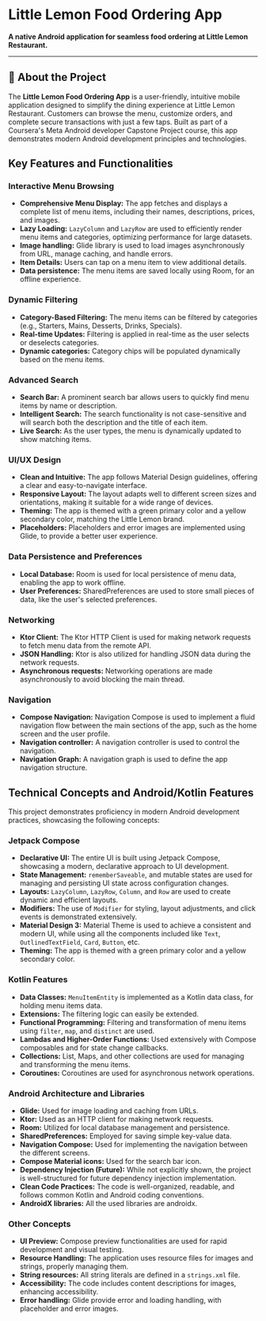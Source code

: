 # Little Lemon Food Ordering App

**A native Android application for seamless food ordering at Little Lemon Restaurant.**

---

## 📱 About the Project

The **Little Lemon Food Ordering App** is a user-friendly, intuitive mobile application designed to simplify the dining experience at Little Lemon Restaurant. Customers can browse the menu, customize orders, and complete secure transactions with just a few taps. Built as part of a Coursera's Meta Android developer Capstone Project course, this app demonstrates modern Android development principles and technologies.

## Key Features and Functionalities

### Interactive Menu Browsing

*   **Comprehensive Menu Display:** The app fetches and displays a complete list of menu items, including their names, descriptions, prices, and images.
*   **Lazy Loading:** `LazyColumn` and `LazyRow` are used to efficiently render menu items and categories, optimizing performance for large datasets.
*   **Image handling:** Glide library is used to load images asynchronously from URL, manage caching, and handle errors.
*   **Item Details:** Users can tap on a menu item to view additional details.
*   **Data persistence:** The menu items are saved locally using Room, for an offline experience.

### Dynamic Filtering

*   **Category-Based Filtering:** The menu items can be filtered by categories (e.g., Starters, Mains, Desserts, Drinks, Specials).
*   **Real-time Updates:** Filtering is applied in real-time as the user selects or deselects categories.
*   **Dynamic categories:** Category chips will be populated dynamically based on the menu items.

### Advanced Search

*   **Search Bar:** A prominent search bar allows users to quickly find menu items by name or description.
*   **Intelligent Search:** The search functionality is not case-sensitive and will search both the description and the title of each item.
*   **Live Search:** As the user types, the menu is dynamically updated to show matching items.

### UI/UX Design

*   **Clean and Intuitive:** The app follows Material Design guidelines, offering a clear and easy-to-navigate interface.
*   **Responsive Layout:** The layout adapts well to different screen sizes and orientations, making it suitable for a wide range of devices.
*   **Theming:** The app is themed with a green primary color and a yellow secondary color, matching the Little Lemon brand.
*   **Placeholders:** Placeholders and error images are implemented using Glide, to provide a better user experience.

### Data Persistence and Preferences

*   **Local Database:** Room is used for local persistence of menu data, enabling the app to work offline.
*   **User Preferences:** SharedPreferences are used to store small pieces of data, like the user's selected preferences.

### Networking

*   **Ktor Client:** The Ktor HTTP Client is used for making network requests to fetch menu data from the remote API.
*   **JSON Handling:** Ktor is also utilized for handling JSON data during the network requests.
*   **Asynchronous requests:** Networking operations are made asynchronously to avoid blocking the main thread.

### Navigation

* **Compose Navigation:** Navigation Compose is used to implement a fluid navigation flow between the main sections of the app, such as the home screen and the user profile.
* **Navigation controller:** A navigation controller is used to control the navigation.
* **Navigation Graph:** A navigation graph is used to define the app navigation structure.

## Technical Concepts and Android/Kotlin Features

This project demonstrates proficiency in modern Android development practices, showcasing the following concepts:

### Jetpack Compose
*   **Declarative UI:** The entire UI is built using Jetpack Compose, showcasing a modern, declarative approach to UI development.
*   **State Management:** `rememberSaveable`, and mutable states are used for managing and persisting UI state across configuration changes.
*   **Layouts:** `LazyColumn`, `LazyRow`, `Column`, and `Row` are used to create dynamic and efficient layouts.
*   **Modifiers:** The use of `Modifier` for styling, layout adjustments, and click events is demonstrated extensively.
*   **Material Design 3:** Material Theme is used to achieve a consistent and modern UI, while using all the components included like `Text`, `OutlinedTextField`, `Card`, `Button`, etc.
*   **Theming:** The app is themed with a green primary color and a yellow secondary color.

### Kotlin Features

*   **Data Classes:** `MenuItemEntity` is implemented as a Kotlin data class, for holding menu items data.
*   **Extensions:** The filtering logic can easily be extended.
*   **Functional Programming:** Filtering and transformation of menu items using `filter`, `map`, and `distinct` are used.
*   **Lambdas and Higher-Order Functions:** Used extensively with Compose composables and for state change callbacks.
*   **Collections:** List, Maps, and other collections are used for managing and transforming the menu items.
*   **Coroutines:** Coroutines are used for asynchronous network operations.

### Android Architecture and Libraries

*   **Glide:** Used for image loading and caching from URLs.
*   **Ktor:** Used as an HTTP client for making network requests.
*   **Room:** Utilized for local database management and persistence.
*   **SharedPreferences:** Employed for saving simple key-value data.
*   **Navigation Compose:** Used for implementing the navigation between the different screens.
*   **Compose Material icons:** Used for the search bar icon.
*   **Dependency Injection (Future):** While not explicitly shown, the project is well-structured for future dependency injection implementation.
*   **Clean Code Practices:** The code is well-organized, readable, and follows common Kotlin and Android coding conventions.
*   **AndroidX libraries:** All the used libraries are androidx.

### Other Concepts

*   **UI Preview:** Compose preview functionalities are used for rapid development and visual testing.
*   **Resource Handling:** The application uses resource files for images and strings, properly managing them.
*   **String resources:** All string literals are defined in a `strings.xml` file.
*   **Accessibility:** The code includes content descriptions for images, enhancing accessibility.
*   **Error handling:** Glide provide error and loading handling, with placeholder and error images.

